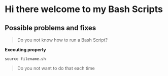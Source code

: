 # Hi there welcome to my Bash Scripts

## Possible problems and fixes

> Do you not know how to run a Bash Script?

**Executing properly**

```
source filename.sh

```

> Do you not want to do that each time
